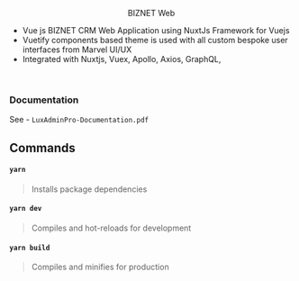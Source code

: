 <p align="center">BIZNET Web</p>

- Vue js BIZNET CRM Web Application using NuxtJs Framework for Vuejs
- Vuetify components based theme is used with all custom bespoke user interfaces from Marvel UI/UX
- Integrated with Nuxtjs, Vuex, Apollo, Axios, GraphQL,

<br/>

### Documentation

See - `LuxAdminPro-Documentation.pdf`

## Commands
#### `yarn`
> Installs package dependencies

#### `yarn dev`
> Compiles and hot-reloads for development

#### `yarn build`
> Compiles and minifies for production
